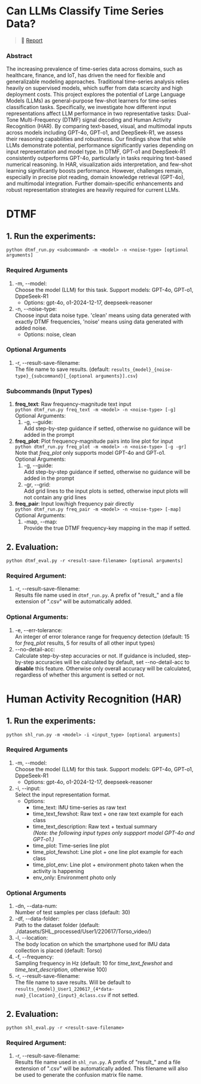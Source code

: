 # Can LLMs Classify Time Series Data?
> 📑 [Report](./report.md)  

### Abstract
The increasing prevalence of time-series data across domains, such as healthcare, finance, and IoT, has driven the need for flexible and generalizable modeling approaches. Traditional time-series analysis relies heavily on supervised models, which suffer from data scarcity and high deployment costs. This project explores the potential of Large Language Models (LLMs) as general-purpose few-shot learners for time-series classification tasks. Specifically, we investigate how different input representations affect LLM performance in two representative tasks: Dual-Tone Multi-Frequency (DTMF) signal decoding and Human Activity Recognition (HAR). By comparing text-based, visual, and multimodal inputs across models including GPT-4o, GPT-o1, and DeepSeek-R1, we assess their reasoning capabilities and robustness. Our findings show that while LLMs demonstrate potential, performance significantly varies depending on input representation and model type. In DTMF, GPT-o1 and DeepSeek-R1 consistently outperforms GPT-4o, particularly in tasks requiring text-based numerical reasoning. In HAR, visualization aids interpretation, and few-shot learning significantly boosts performance. However, challenges remain, especially in precise plot reading, domain knowledge retrieval (GPT-4o), and multimodal integration. Further domain-specific enhancements and robust representation strategies are heavily required for current LLMs.

# DTMF
## 1. Run the experiments:
`python dtmf_run.py <subcommand> -m <model> -n <noise-type> [optional arguments]`

### Required Arguments
1. -m, --model:  
    Choose the model (LLM) for this task. Support models: GPT-4o, GPT-o1, DppeSeek-R1
    - Options: gpt-4o, o1-2024-12-17, deepseek-reasoner
1. -n, --noise-type:  
    Choose input data noise type. 'clean' means using data generated with exactly DTMF frequencies, 'noise' means using data generated with added noise.
    - Options: noise, clean

### Optional Arguments
1. -r, --result-save-filename:  
    The file name to save results. (default: `results_{model}_{noise-type}_{subcommand}[_{optional arguments}].csv`)

### Subcommands (Input Types)
1. **freq_text**: Raw frequency-magnitude text input  
    `python dtmf_run.py freq_text -m <model> -n <noise-type> [-g]`  
    Optional Arguments:  
    1. -g, --guide:  
        Add step-by-step guidance if setted, otherwise no guidance will be added in the prompt
1. **freq_plot**: Plot frequency-magnitude pairs into line plot for input  
    `python dtmf_run.py freq_plot -m <model> -n <noise-type> [-g -gr]`  
    Note that *freq_plot* only supports model GPT-4o and GPT-o1.  
    Optional Arguments:  
    1. -g, --guide:  
        Add step-by-step guidance if setted, otherwise no guidance will be added in the prompt
    1. -gr, --grid:  
        Add grid lines to the input plots is setted, otherwise input plots will not contain any grid lines
1. **freq_pair**: Input low/high frequency pair directly  
    `python dtmf_run.py freq_pair -m <model> -n <noise-type> [-map]`  
    Optional Arguments:  
    1. -map, --map:  
        Provide the true DTMF frequency-key mapping in the map if setted.


## 2. Evaluation:
`python dtmf_eval.py -r <result-save-filename> [optional arguments]`  

### Required Argument:  
1. -r, --result-save-filename:  
    Results file name used in `dtmf_run.py`. A prefix of "result_" and a file extension of ".csv" will be automatically added.  

### Optional Arguments:
1. -e, --err-tolerance:  
    An integer of error tolerance range for frequency detection (default: 15 for *freq_plot* results, 5 for results of all other input types)
1. --no-detail-acc:  
    Calculate step-by-step accuracies or not. If guidance is included, step-by-step accuracies will be calculated by default, set --no-detail-acc to **disable** this feature. Otherwise only overall accuracy will be calculated, regardless of whether this argument is setted or not.


# Human Activity Recognition (HAR)
## 1. Run the experiments:
`python shl_run.py -m <model> -i <input_type> [optional arguments]`

### Required Arguments
1. -m, --model:  
    Choose the model (LLM) for this task. Support models: GPT-4o, GPT-o1, DppeSeek-R1
    - Options: gpt-4o, o1-2024-12-17, deepseek-reasoner
1. -i, --input:  
    Select the input representation format.
	- Options:
	    - time_text: IMU time-series as raw text
	    - time_text_fewshot: Raw text + one raw text example for each class
	    - time_text_description: Raw text + textual summary  
        *(Note: the following input types only suppport model GPT-4o and GPT-o1.)*  
	    - time_plot: Time-series line plot
	    - time_plot_fewshot: Line plot + one line plot example for each class
	    - time_plot_env: Line plot + environment photo taken when the activity is happening
	    - env_only: Environment photo only

### Optional Arguments
1. -dn, --data-num:  
    Number of test samples per class (default: 30)
1. -df, --data-folder:  
    Path to the dataset folder (default: ./datasets/SHL_processed/User1/220617/Torso_video/)
1. -l, --location:  
    The body location on which the smartphone used for IMU data collection is placed (default: Torso)
1. -f, --frequency:  
    Sampling frequency in Hz (default: 10 for *time_text_fewshot* and *time_text_description*, otherwise 100)
1. -r, --result-save-filename:  
    The file name to save results. Will be default to `results_{model}_User1_220617_{4*data-num}_{location}_{input}_4class.csv` if not setted.

## 2. Evaluation:
`python shl_eval.py -r <result-save-filename>`  

### Required Argument:  
1. -r, --result-save-filename:  
    Results file name used in `shl_run.py`. A prefix of "result_" and a file extension of ".csv" will be automatically added. This filename will also be used to generate the confusion matrix file name.  